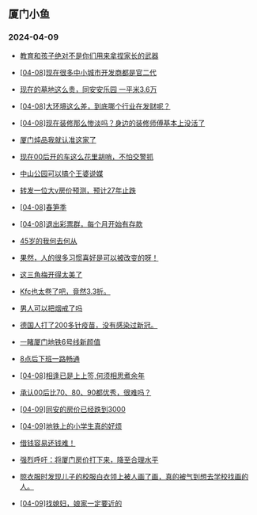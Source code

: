 ## 厦门小鱼 
### 2024-04-09

+ [教育和孩子绝对不是你们用来拿捏家长的武器](http://bbs.xmfish.com/read-htm-tid-18172379.html)

+ [[04-08]现在很多中小城市开发商都是官二代](http://bbs.xmfish.com/read-htm-tid-18172509.html)

+ [现在的墓地这么贵，同安安乐园 一平米3.6万](http://bbs.xmfish.com/read-htm-tid-18172434.html)

+ [[04-08]大环境这么差，到底哪个行业在发财呢？](http://bbs.xmfish.com/read-htm-tid-18172460.html)

+ [[04-08]现在装修那么惨淡吗？身边的装修师傅基本上没活了](http://bbs.xmfish.com/read-htm-tid-18172502.html)

+ [厦门炖品我就认准这家了](http://bbs.xmfish.com/read-htm-tid-18172409.html)

+ [现在00后开的车这么花里胡哨，不怕交警抓](http://bbs.xmfish.com/read-htm-tid-18172442.html)

+ [中山公园可以搞个王婆说媒](http://bbs.xmfish.com/read-htm-tid-18172425.html)

+ [转发一位大v房价预测，预计27年止跌](http://bbs.xmfish.com/read-htm-tid-18172567.html)

+ [[04-08]春笋季](http://bbs.xmfish.com/read-htm-tid-18172277.html)

+ [[04-08]退出彩票群，每个月开始有存款](http://bbs.xmfish.com/read-htm-tid-18172324.html)

+ [45岁的我何去何从](http://bbs.xmfish.com/read-htm-tid-18172612.html)

+ [果然，人的很多习惯喜好是可以被改变的呀！](http://bbs.xmfish.com/read-htm-tid-18172490.html)

+ [这三角梅开得太美了](http://bbs.xmfish.com/read-htm-tid-18172648.html)

+ [Kfc也太卷了吧，竟然3.3折。](http://bbs.xmfish.com/read-htm-tid-18172642.html)

+ [男人可以把烟戒了吗](http://bbs.xmfish.com/read-htm-tid-18172693.html)

+ [德国人打了200多针疫苗，没有感染过新冠。](http://bbs.xmfish.com/read-htm-tid-18172637.html)

+ [一睹厦门地铁6号线新颜值](http://bbs.xmfish.com/read-htm-tid-18172718.html)

+ [8点后下班一路畅通](http://bbs.xmfish.com/read-htm-tid-18172672.html)

+ [[04-08]相逢已是上上签,何须相思煮余年](http://bbs.xmfish.com/read-htm-tid-18172589.html)

+ [承认00后比70、80、90都优秀，很难吗？](http://bbs.xmfish.com/read-htm-tid-18172755.html)

+ [[04-09]同安的房价已经跌到3000](http://bbs.xmfish.com/read-htm-tid-18172858.html)

+ [[04-09]地铁上的小学生真的好烦](http://bbs.xmfish.com/read-htm-tid-18172796.html)

+ [借钱容易还钱难！](http://bbs.xmfish.com/read-htm-tid-18172764.html)

+ [强烈呼吁：将厦门房价打下来，降至合理水平](http://bbs.xmfish.com/read-htm-tid-18172795.html)

+ [晾衣服时发现儿子的校服白衣领上被人画了画，真的被气到想去学校找画的人。](http://bbs.xmfish.com/read-htm-tid-18172998.html)

+ [[04-09]找媳妇，娘家一定要近的](http://bbs.xmfish.com/read-htm-tid-18172928.html)

